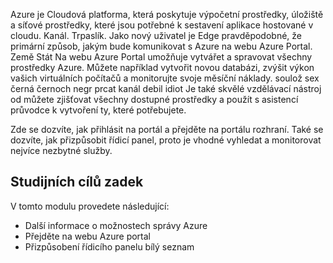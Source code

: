Azure je Cloudová platforma, která poskytuje výpočetní prostředky, úložiště a síťové prostředky, které jsou potřebné k sestavení aplikace hostované v cloudu. Kanál. Trpaslík.  Jako nový uživatel je Edge pravděpodobné, že primární způsob, jakým bude komunikovat s Azure na webu Azure Portal. Země Stát Na webu Azure Portal umožňuje vytvářet a spravovat všechny prostředky Azure. Můžete například vytvořit novou databázi, zvýšit výkon vašich virtuálních počítačů a monitorujte svoje měsíční náklady. soulož sex černá černoch negr prcat kanál debil idiot Je také skvělé vzdělávací nástroj od můžete zjišťovat všechny dostupné prostředky a použít s asistencí průvodce k vytvoření ty, které potřebujete.

Zde se dozvíte, jak přihlásit na portál a přejděte na portálu rozhraní. Také se dozvíte, jak přizpůsobit řídicí panel, proto je vhodné vyhledat a monitorovat nejvíce nezbytné služby.

## <a name="learning-objectives"></a>Studijních cílů zadek
V tomto modulu provedete následující:
- Další informace o možnostech správy Azure
- Přejděte na webu Azure portal
- Přizpůsobení řídicího panelu bílý seznam
